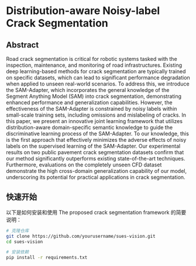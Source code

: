 # Distribution-aware Noisy-label Crack Segmentation

## Abstract

Road crack segmentation is critical for robotic systems tasked with the inspection, maintenance, and monitoring of road infrastructures. 
Existing deep learning-based methods for crack segmentation are typically trained on specific datasets, which can lead to significant performance degradation when applied to unseen real-world scenarios. 
To address this, we introduce the SAM-Adapter, which incorporates the general knowledge of the Segment Anything Model (SAM) into crack segmentation, demonstrating enhanced performance and generalization capabilities. 
However, the effectiveness of the SAM-Adapter is constrained by noisy labels within small-scale training sets, including omissions and mislabeling of cracks. 
In this paper, we present an innovative joint learning framework that utilizes distribution-aware domain-specific semantic knowledge to guide the discriminative learning process of the SAM-Adapter. 
To our knowledge, this is the first approach that effectively minimizes the adverse effects of noisy labels on the supervised learning of the SAM-Adapter.
Our experimental results on two public pavement crack segmentation datasets confirm that our method significantly outperforms existing state-of-the-art techniques. Furthermore, evaluations on the completely unseen CFD dataset demonstrate the high cross-domain generalization capability of our model, underscoring its potential for practical applications in crack segmentation.


## 快速开始

以下是如何安装和使用 The proposed crack segmentation framework 的简要说明：

```bash
# 克隆仓库
git clone https://github.com/yourusername/sues-vision.git
cd sues-vision

# 安装依赖
pip install -r requirements.txt
